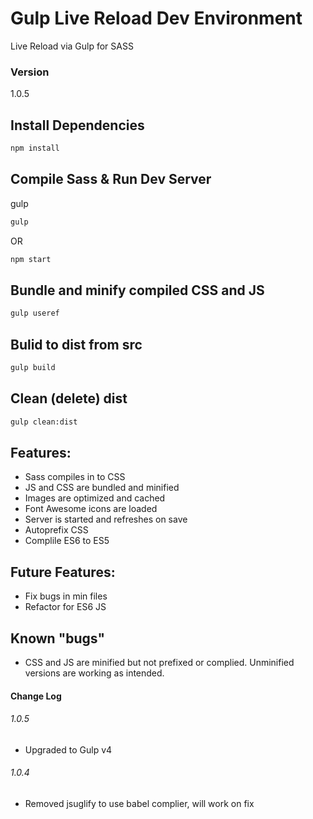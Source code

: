 # Gulp Live Reload Dev Environment

Live Reload via Gulp for SASS

### Version

1.0.5

## Install Dependencies

```bash
npm install 
```

## Compile Sass & Run Dev Server

gulp

```bash
gulp
```
OR

```bash
npm start
```

## Bundle and minify compiled CSS and JS

```bash
gulp useref
```

## Bulid to dist from src

```bash
gulp build
```
## Clean (delete) dist

```bash
gulp clean:dist
```

## Features: 

* Sass compiles in to CSS 
* JS and CSS are bundled and minified
* Images are optimized and cached
* Font Awesome icons are loaded
* Server is started and refreshes on save
* Autoprefix CSS
* Complile ES6 to ES5


## Future Features:

* Fix bugs in min files
* Refactor for ES6 JS

## Known "bugs"

* CSS and JS are minified but not prefixed or complied.  Unminified versions are working as intended.


#### Change Log

###### 1.0.5

* Upgraded to Gulp v4

###### 1.0.4

* Removed jsuglify to use babel complier, will work on fix